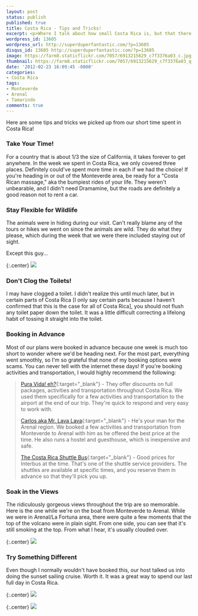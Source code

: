 ```yaml
---
layout: post
status: publish
published: true
title: Costa Rica - Tips and Tricks!
excerpt: <p>Where I talk about how small Costa Rica is, but that there is way more to do than one can fit in a week. There's also wildlife and toilets in Costa Rica. I also include tips on how to save with transportation and activities. Did I mention the gorgeous photos?</p>
wordpress_id: 13605
wordpress_url: http://superduperfantastic.com/?p=13605
disqus_id: 13605 http://superduperfantastic.com/?p=13605
image: https://farm8.staticflickr.com/7057/6913215629_c7f3376a03_c.jpg
thumbnail: https://farm8.staticflickr.com/7057/6913215629_c7f3376a03_q.jpg
date: '2012-02-23 16:09:45 -0800'
categories:
- Costa Rica
tags:
- Monteverde
- Arenal
- Tamarindo
comments: true
---
```

Here are some tips and tricks we picked up from our short time spent in Costa Rica!

### Take Your Time!

For a country that is about 1/3 the size of California, it takes forever to get anywhere. In the week we spent in Costa Rica, we only covered three places. Definitely could've spent more time in each if we had the choice! If you're heading in or out of the Monteverde area, be ready for a "Costa Rican massage," aka the bumpiest rides of your life. They weren't unbearable, and I didn't need Dramamine, but the roads are definitely a good reason not to rent a car.

### Stay Flexible for Wildlife

The animals were in hiding during our visit. Can't really blame any of the tours or hikes we went on since the animals are wild. They do what they please, which during the week that we were there included staying out of sight.

Except this guy...

{:.center}
![](https://farm8.staticflickr.com/7069/6913020227_489a3ef02c_b.jpg)

### Don't Clog the Toilets!

I may have clogged a toilet. I didn't realize this until much later, but in certain parts of Costa Rica [I only say certain parts because I haven't confirmed that this is the case for all of Costa Rica], you should not flush any toilet paper down the toilet. It was a little difficult correcting a lifelong habit of tossing it straight into the toilet.

### Booking in Advance

Most of our plans were booked in advance because one week is much too short to wonder where we'd be heading next. For the most part, everything went smoothly, so I'm so grateful that none of my booking options were scams. You can never tell with the internet these days! If you're booking activities and transportation, I would highly recommend the following:

> [Pura Vida! eh?](http://www.puravidaeh.ca/ "Pura Vida eh"){:target="_blank"} - They offer discounts on full packages, activities and transportation throughout Costa Rica. We used them specifically for a few activities and transportation to the airport at the end of our trip. They're quick to respond and very easy to work with.
> 
> [Carlos aka Mr. Lava Lava](http://mister-lava.blogspot.com/ "Mister Lava Lava"){:target="_blank"} - He's your man for the Arenal region. We booked a few activities and transportation from Monteverde to Arenal with him as he offered the best price at the time. He also runs a hostel and guesthouse, which is inexpensive and safe.
> 
> [The Costa Rica Shuttle Bus](http://www.shuttlebus.co.cr/ "Costa Rica Shuttle Bus"){:target="_blank"} - Good prices for Interbus at the time. That's one of the shuttle service providers. The shuttles are available at specific times, and you reserve them in advance so that they'll pick you up.

### Soak in the Views

The ridiculously gorgeous views throughout the trip are so memorable. Here is the one while we're on the boat from Monteverde to Arenal. While we were in Arenal/La Fortuna area, there were quite a few moments that the top of the volcano were in plain sight. From one side, you can see that it's still smoking at the top. From what I hear, it's usually clouded over.

{:.center}
![](https://farm8.staticflickr.com/7195/6908412653_6fbc152e02_b.jpg)

### Try Something Different

Even though I normally wouldn't have booked this, our host talked us into doing the sunset sailing cruise. Worth it. It was a great way to spend our last full day in Costa Rica.

{:.center}
![](https://farm8.staticflickr.com/7184/6913176137_f5df90b674_b.jpg)

{:.center}
![](https://farm8.staticflickr.com/7057/6913215629_c7f3376a03_b.jpg)